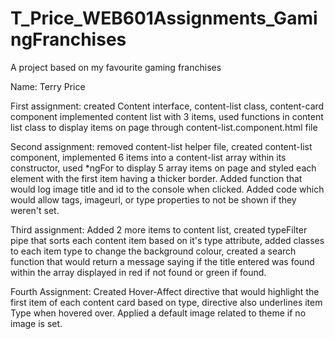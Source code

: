 # T_Price_WEB601Assignments_GamingFranchises
 A project based on my favourite gaming franchises

Name: Terry Price

First assignment:   created Content interface, content-list class, content-card component
                    implemented content list with 3 items, used functions in content list
                    class to display items on page through content-list.component.html file

Second assignment:  removed content-list helper file, created content-list component, implemented
                    6 items into a content-list array within its constructor, used *ngFor to display
                    5 array items on page and styled each element with the first item having a thicker
                    border. Added function that would log image title and id to the console when clicked.
                    Added code which would allow tags, imageurl, or type properties to not be shown if 
                    they weren't set.

Third assignment:   Added 2 more items to content list, created typeFilter pipe that sorts each content
                    item based on it's type attribute, added classes to each item type to change the
                    background colour, created a search function that would return a message saying
                    if the title entered was found within the array displayed in red if not found or
                    green if found.

Fourth Assignment:  Created Hover-Affect directive that would highlight the first item of each content
                    card based on type, directive also underlines item Type when hovered over. Applied
                    a default image related to theme if no image is set.